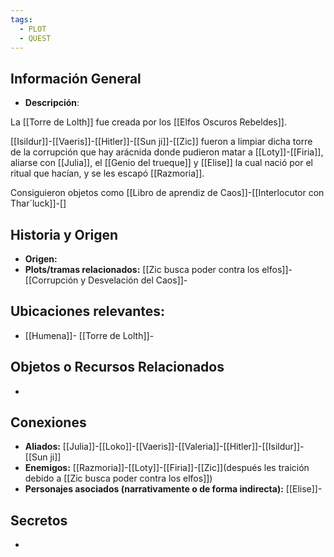 ```yaml
---
tags:
  - PLOT
  - QUEST
---
```

## Información General 
- **Descripción**: 

La [[Torre de Lolth]] fue creada por los [[Elfos Oscuros Rebeldes]].

[[Isildur]]-[[Vaeris]]-[[Hitler]]-[[Sun ji]]-[[Zic]] fueron a limpiar dicha torre de la corrupción que hay arácnida donde pudieron matar a [[Loty]]-[[Firia]], aliarse con [[Julia]], el [[Genio del trueque]] y [[Elise]] la cual nació por el ritual que hacían, y se les escapó [[Razmoria]].

Consiguieron objetos como [[Libro de aprendiz de Caos]]-[[Interlocutor con Thar´luck]]-[]

## Historia y Origen 
- **Origen:** 
- **Plots/tramas relacionados:**  [[Zic busca poder contra los elfos]]-[[Corrupción y Desvelación del Caos]]-

## Ubicaciones relevantes:
- [[Humena]]- [[Torre de Lolth]]-

## Objetos o Recursos Relacionados 
- 

## Conexiones 
- **Aliados:** [[Julia]]-[[Loko]]-[[Vaeris]]-[[Valeria]]-[[Hitler]]-[[Isildur]]-[[Sun ji]]
- **Enemigos:** [[Razmoria]]-[[Loty]]-[[Firia]]-[[Zic]](después les traición debido a [[Zic busca poder contra los elfos]])
- **Personajes asociados (narrativamente o de forma indirecta):** [[Elise]]-

## Secretos
- 